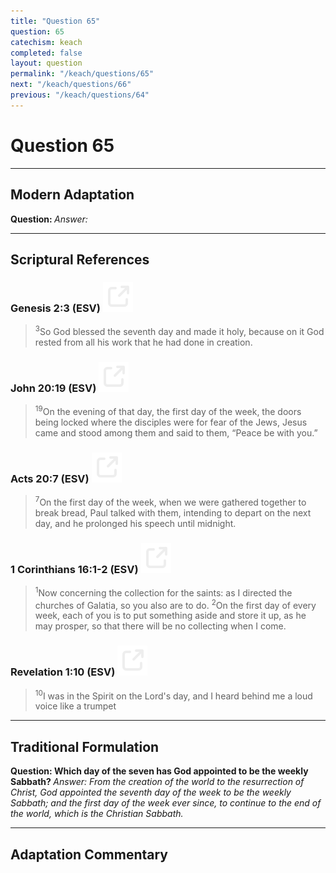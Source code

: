 ```yaml
---
title: "Question 65"
question: 65
catechism: keach
completed: false
layout: question
permalink: "/keach/questions/65"
next: "/keach/questions/66"
previous: "/keach/questions/64"
---
```

# Question 65
---
## Modern Adaptation
<strong>
    Question:
</strong>

<em>
    Answer:
</em>

---
## Scriptural References
### Genesis 2:3 (ESV) <a href="https://biblegateway.com/passage/?search=Genesis+2%3A3&version=ESV"><img src="/assets/svg/link.svg"/></a>
> <sup>3</sup>So God blessed the seventh day and made it holy, because on it God rested from all his work that he had done in creation.

### John 20:19 (ESV) <a href="https://biblegateway.com/passage/?search=John+20%3A19&version=ESV"><img src="/assets/svg/link.svg"/></a>
> <sup>19</sup>On the evening of that day, the first day of the week, the doors being locked where the disciples were for fear of the Jews, Jesus came and stood among them and said to them, “Peace be with you.”

### Acts 20:7 (ESV) <a href="https://biblegateway.com/passage/?search=Acts+20%3A7&version=ESV"><img src="/assets/svg/link.svg"/></a>
> <sup>7</sup>On the first day of the week, when we were gathered together to break bread, Paul talked with them, intending to depart on the next day, and he prolonged his speech until midnight.

### 1 Corinthians 16:1-2 (ESV) <a href="https://biblegateway.com/passage/?search=1+Corinthians+16%3A1-2&version=ESV"><img src="/assets/svg/link.svg"/></a>
> <sup>1</sup>Now concerning the collection for the saints: as I directed the churches of Galatia, so you also are to do.
> <sup>2</sup>On the first day of every week, each of you is to put something aside and store it up, as he may prosper, so that there will be no collecting when I come.

### Revelation 1:10 (ESV) <a href="https://biblegateway.com/passage/?search=Revelation+1%3A10&version=ESV"><img src="/assets/svg/link.svg"/></a>
> <sup>10</sup>I was in the Spirit on the Lord's day, and I heard behind me a loud voice like a trumpet

---
## Traditional Formulation
<strong>
    Question: Which day of the seven has God appointed to be the weekly Sabbath?
</strong>

<em>
    Answer: From the creation of the world to the resurrection of Christ, God appointed the seventh day of the week to be the weekly Sabbath; and the first day of the week ever since, to continue to the end of the world, which is the Christian Sabbath.
</em>

---
## Adaptation Commentary
